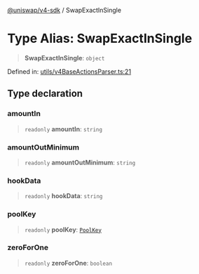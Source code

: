 [@uniswap/v4-sdk](https://github.com/Uniswap/sdks/tree/main/sdks/v4-sdk) / SwapExactInSingle

# Type Alias: SwapExactInSingle

> **SwapExactInSingle**: `object`

Defined in: [utils/v4BaseActionsParser.ts:21](https://github.com/Uniswap/sdks/blob/c1c9f64f11640c79a680f539823458931629e6ed/sdks/v4-sdk/src/utils/v4BaseActionsParser.ts#L21)

## Type declaration

### amountIn

> `readonly` **amountIn**: `string`

### amountOutMinimum

> `readonly` **amountOutMinimum**: `string`

### hookData

> `readonly` **hookData**: `string`

### poolKey

> `readonly` **poolKey**: [`PoolKey`](PoolKey.md)

### zeroForOne

> `readonly` **zeroForOne**: `boolean`
